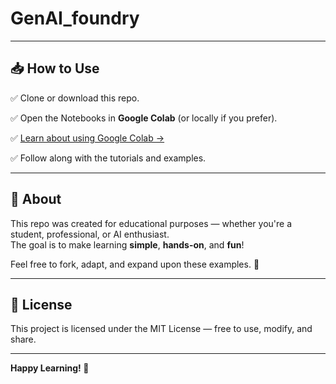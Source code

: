 # GenAI_foundry

---

## 📥 How to Use

✅ Clone or download this repo.  

✅ Open the Notebooks in **Google Colab** (or locally if you prefer). 

✅ [Learn about using Google Colab →](docs/collab_notes.md)

✅ Follow along with the tutorials and examples.

---

## 📢 About

This repo was created for educational purposes — whether you're a student, professional, or AI enthusiast.  
The goal is to make learning **simple**, **hands-on**, and **fun**!

Feel free to fork, adapt, and expand upon these examples. 🚀

---

## 📝 License

This project is licensed under the MIT License — free to use, modify, and share.

---

**Happy Learning! 🌟**
